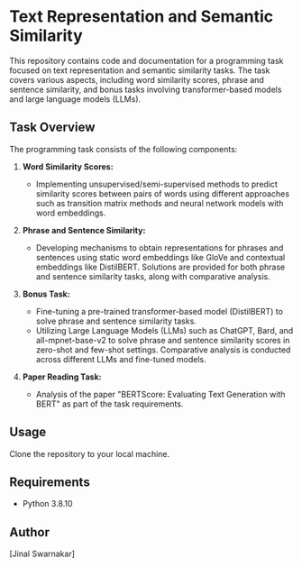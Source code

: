 # Text Representation and Semantic Similarity

This repository contains code and documentation for a programming task focused on text representation and semantic similarity tasks. The task covers various aspects, including word similarity scores, phrase and sentence similarity, and bonus tasks involving transformer-based models and large language models (LLMs).

## Task Overview

The programming task consists of the following components:

1. **Word Similarity Scores:**
   - Implementing unsupervised/semi-supervised methods to predict similarity scores between pairs of words using different approaches such as transition matrix methods and neural network models with word embeddings.

2. **Phrase and Sentence Similarity:**
   - Developing mechanisms to obtain representations for phrases and sentences using static word embeddings like GloVe and contextual embeddings like DistilBERT. Solutions are provided for both phrase and sentence similarity tasks, along with comparative analysis.

3. **Bonus Task:**
   - Fine-tuning a pre-trained transformer-based model (DistilBERT) to solve phrase and sentence similarity tasks.
   - Utilizing Large Language Models (LLMs) such as ChatGPT, Bard, and all-mpnet-base-v2 to solve phrase and sentence similarity scores in zero-shot and few-shot settings. Comparative analysis is conducted across different LLMs and fine-tuned models.

4. **Paper Reading Task:**
   - Analysis of the paper "BERTScore: Evaluating Text Generation with BERT" as part of the task requirements.

## Usage

Clone the repository to your local machine.


## Requirements

- Python 3.8.10

## Author

[Jinal Swarnakar]
